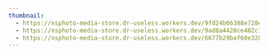 ```yaml
---
thumbnail:
  - https://nsphoto-media-store.dr-useless.workers.dev/9fd24b66388e728e3c295d3141e601e91afd9e3fc3ed569ae5aaba739eb46ee3:image/avif
  - https://nsphoto-media-store.dr-useless.workers.dev/9ad8a4420ce402c1c460587ff6d9ce9601bf6f413f39a8a5c45f52b53c9ba617:image/webp
  - https://nsphoto-media-store.dr-useless.workers.dev/6677b29baf60e32894c30dfdcc284eab48cd01c3122b55fbb98483e4ef147dff:image/jpeg
---
```

